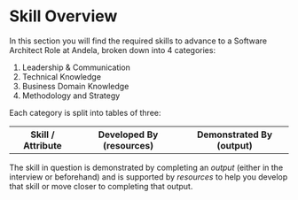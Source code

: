 # Skill Overview 

In this section you will find the required skills to advance to a Software Architect Role at Andela, broken down into 4 categories: 
1. Leadership & Communication
2. Technical Knowledge
3. Business Domain Knowledge
4. Methodology and Strategy

Each category is split into tables of three: 
<table>
  <tbody>
    <tr>
      <th align="center"> Skill / Attribute </th>
      <th align="center">Developed By (resources) </th>
      <th align="center">Demonstrated By (output) </th>
    </tr>
    </tbody> 
</table> 

The skill in question is demonstrated by completing an *output* (either in the interview or beforehand) and is supported by *resources* to help you develop that skill or move closer to completing that output. 
